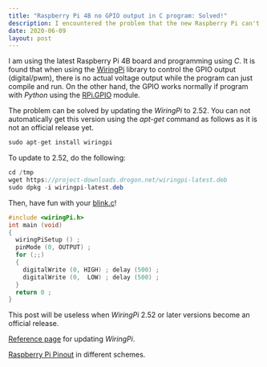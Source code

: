 ```yaml
---
title: "Raspberry Pi 4B no GPIO output in C program: Solved!"
description: I encountered the problem that the new Raspberry Pi can't output normally when programming with C. The issue and effective solution are not found together anywhere else. Now it's here.
date: 2020-06-09
layout: post
---
```


I am using the latest Raspberry Pi 4B board and programming using *C*. It is found that when using the [WiringPi](http://wiringpi.com/) library to control the GPIO output (digital/pwm), there is no actual voltage output while the program can just compile and run. On the other hand, the GPIO works normally if program with *Python* using the [RPi.GPIO](https://pypi.org/project/RPi.GPIO/) module.

The problem can be solved by updating the *WiringPi* to 2.52. You can not automatically get this version using the *apt-get* command as follows as it is not an official release yet.

```csharp
sudo apt-get install wiringpi
```

To update to 2.52, do the following:

```csharp
cd /tmp
wget https://project-downloads.drogon.net/wiringpi-latest.deb
sudo dpkg -i wiringpi-latest.deb
```

Then, have fun with your [blink.c](http://wiringpi.com/examples/blink/)!
```c
#include <wiringPi.h>
int main (void)
{
  wiringPiSetup () ;
  pinMode (0, OUTPUT) ;
  for (;;)
  {
    digitalWrite (0, HIGH) ; delay (500) ;
    digitalWrite (0,  LOW) ; delay (500) ;
  }
  return 0 ;
}
```

This post will be useless when *WiringPi* 2.52 or later versions become an official release.

[Reference page](http://wiringpi.com/wiringpi-updated-to-2-52-for-the-raspberry-pi-4b/) for updating *WiringPi*.

[Raspberry Pi Pinout](https://pinout.xyz/pinout/wiringpi) in different schemes.

